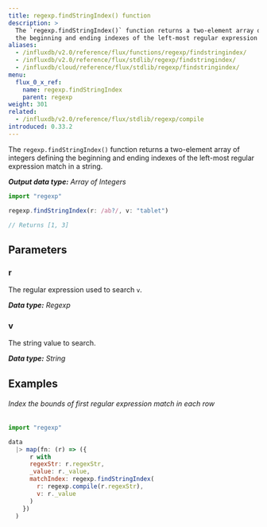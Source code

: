 ```yaml
---
title: regexp.findStringIndex() function
description: >
  The `regexp.findStringIndex()` function returns a two-element array of integers defining
  the beginning and ending indexes of the left-most regular expression match in a string.
aliases:
  - /influxdb/v2.0/reference/flux/functions/regexp/findstringindex/
  - /influxdb/v2.0/reference/flux/stdlib/regexp/findstringindex/
  - /influxdb/cloud/reference/flux/stdlib/regexp/findstringindex/
menu:
  flux_0_x_ref:
    name: regexp.findStringIndex
    parent: regexp
weight: 301
related:
  - /influxdb/v2.0/reference/flux/stdlib/regexp/compile
introduced: 0.33.2
---
```


The `regexp.findStringIndex()` function returns a two-element array of integers defining
the beginning and ending indexes of the left-most regular expression match in a string.

_**Output data type:** Array of Integers_

```js
import "regexp"

regexp.findStringIndex(r: /ab?/, v: "tablet")

// Returns [1, 3]
```

## Parameters

### r
The regular expression used to search `v`.

_**Data type:** Regexp_

### v
The string value to search.

_**Data type:** String_

## Examples

###### Index the bounds of first regular expression match in each row
```js
import "regexp"

data
  |> map(fn: (r) => ({
      r with
      regexStr: r.regexStr,
      _value: r._value,
      matchIndex: regexp.findStringIndex(
        r: regexp.compile(r.regexStr),
        v: r._value
      )
    })
  )
```
